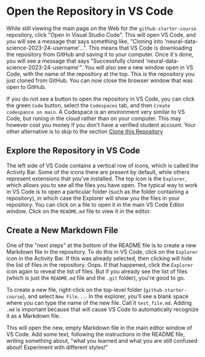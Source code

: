 # Open the Repository in VS Code

While still viewing the main page on the Web for the `github-starter-course` repository, click "Open in Visual Studio Code". This will open VS Code, and you will see a message that says something like, "Cloning into 'neural-data-science-2023-24-username'...". This means that VS Code is downloading the repository from GitHub and saving it to your computer. Once it's done, you will see a message that says "Successfully cloned 'neural-data-science-2023-24-username'". You will also see a new window open in VS Code, with the name of the repository at the top. This is the repository you just cloned from GitHub. You can now close the browser window that was open to GitHub.

If you do not see a button to open the repository in VS Code, you can click the green `Code` button, select the `Codespaces` tab, and then `Create codespance on main`. A Codespace is an environment very similar to VS Code, but runing in the cloud rather than on your computer. This may however cost you money if you don't have a verified student account. Your other alternative is to skip to the section [Clone this Repository](./clone.md)

## Explore the Repository in VS Code
The left side of VS Code contains a vertical row of icons, which is called the Activity Bar. Some of the icons there are present by default, while others represent extensions that you've installed. The top icon is the `Explorer`, which allows you to see all the files you have open. The typical way to work in VS Code is to open a particular folder (such as the folder containing a repository), in which case the Explorer will show you the files in your repository. You can click on a file to open it in the main VS Code Editor window. Click on the `README.md` file to view it in the editor.

## Create a New Markdown File
One of the "next steps" at the bottom of the README file is to create a new Markdown file in the repository. To do this in VS Code, click on the `Explorer` icon in the Activity Bar. If this was already selected, then clicking will hide the list of files in the repository. Oops. If that happened, click the `Explorer` icon again to reveal the list of files. But if you already see the list of files (which is just the `README.md` file and the `.git` folder), you're good to go.

To create a new file, right-click on the top-level folder (`github-starter-course`), and select `New File...`. In the explorer, you'll see a blank space where you can type the name of the new file. Call it `test_file.md`. Adding `.md` is important because that will cause VS Code to automatically recognize it as a Markdown file.

This will open the new, empty Markdown file in the main editor window of VS Code. Add some text, following the instructions in the README file, writing something about, "what you learned and what you are still confused about! Experiment with different styles!"